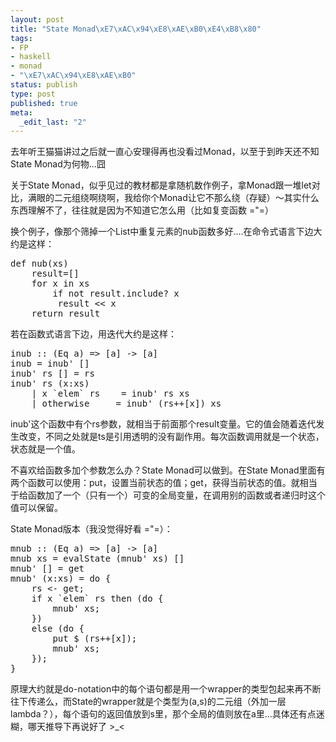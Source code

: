```yaml
--- 
layout: post
title: "State Monad\xE7\xAC\x94\xE8\xAE\xB0\xE4\xB8\x80"
tags: 
- FP
- haskell
- monad
- "\xE7\xAC\x94\xE8\xAE\xB0"
status: publish
type: post
published: true
meta: 
  _edit_last: "2"
---
```

去年听王猫猫讲过之后就一直心安理得再也没看过Monad，以至于到昨天还不知State Monad为何物...囧

关于State Monad，似乎见过的教材都是拿随机数作例子，拿Monad跟一堆let对比，满眼的二元组绕啊绕啊，我给你个Monad让它不那么绕（存疑）～其实什么东西理解不了，往往就是因为不知道它怎么用（比如复变函数 ="=）

换个例子，像那个筛掉一个List中重复元素的nub函数多好....在命令式语言下边大约是这样：

<pre lang="python">
def nub(xs)
    result=[]
    for x in xs
        if not result.include? x
	     result << x
    return result
</pre>

若在函数式语言下边，用迭代大约是这样：

<pre lang="haskell">
inub :: (Eq a) => [a] -> [a]
inub = inub' [] 
inub' rs [] = rs
inub' rs (x:xs) 
    | x `elem` rs    = inub' rs xs
    | otherwise     = inub' (rs++[x]) xs
</pre>

inub'这个函数中有个rs参数，就相当于前面那个result变量。它的值会随着迭代发生改变，不同之处就是ts是引用透明的没有副作用。每次函数调用就是一个状态，状态就是一个值。

不喜欢给函数多加个参数怎么办？State Monad可以做到。在State Monad里面有两个函数可以使用：put，设置当前状态的值；get，获得当前状态的值。就相当于给函数加了一个（只有一个）可变的全局变量，在调用别的函数或者递归时这个值可以保留。

State Monad版本（我没觉得好看 ="=）：

<pre lang="haskell">
mnub :: (Eq a) => [a] -> [a]
mnub xs = evalState (mnub' xs) []
mnub' [] = get
mnub' (x:xs) = do {
    rs <- get;
    if x `elem` rs then (do {
        mnub' xs;
    })
    else (do {
        put $ (rs++[x]);
        mnub' xs;
    });
}
</pre>

原理大约就是do-notation中的每个语句都是用一个wrapper的类型包起来再不断往下传递么，而State的wrapper就是个类型为(a,s)的二元组（外加一层lambda？），每个语句的返回值放到s里，那个全局的值则放在a里...具体还有点迷糊，哪天推导下再说好了  >_<
